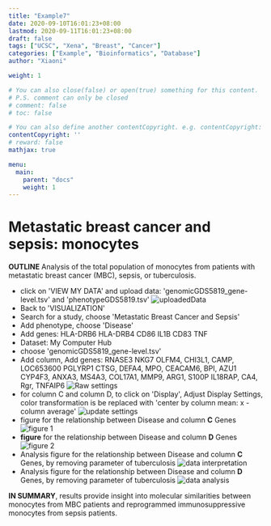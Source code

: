 ```yaml
---
title: "Example7"
date: 2020-09-10T16:01:23+08:00
lastmod: 2020-09-11T16:01:23+08:00
draft: false
tags: ["UCSC", "Xena", "Breast", "Cancer"]
categories: ["Example", "Bioinformatics", "Database"]
author: "Xiaoni"

weight: 1

# You can also close(false) or open(true) something for this content.
# P.S. comment can only be closed
# comment: false
# toc: false

# You can also define another contentCopyright. e.g. contentCopyright: "This is another copyright."
contentCopyright: ''
# reward: false
mathjax: true

menu:
  main:
    parent: "docs"
    weight: 1
---
```


# Metastatic breast cancer and sepsis: monocytes

**OUTLINE**
Analysis of the total population of monocytes from patients with metastatic breast cancer (MBC), sepsis, or tuberculosis.

- click on 'VIEW MY DATA' and upload data: 'genomicGDS5819_gene-level.tsv' and 'phenotypeGDS5819.tsv'
  ![uploadedData](./uploadedData.png)
- Back to 'VISUALIZATION'
- Search for a study, choose 'Metastatic Breast Cancer and Sepsis'
- Add phenotype, choose 'Disease'
- Add genes: HLA-DRB6 HLA-DRB4 CD86 IL1B CD83 TNF
- Dataset: My Computer Hub
- choose 'genomicGDS5819_gene-level.tsv'
- Add column, Add genes: RNASE3 NKG7 OLFM4, CHI3L1, CAMP, LOC653600 PGLYRP1 CTSG, DEFA4, MPO, CEACAM6, BPI, AZU1 CYP4F3, ANXA3, MS4A3, COL17A1, MMP9, ARG1, S100P IL18RAP, CA4, Rgr, TNFAIP6
  ![Raw settings](./RawSetting.png)
- for column C and column D, to click on 'Display', Adjust Display Settings, color transformation is be replaced with 'center by column mean: x - column average'
  ![update settings](updateSetting.png)
- figure for the relationship between Disease and column **C** Genes
  ![figure 1](./Disease_ColumnC.png)
- **figure** for the relationship between Disease and column **D** Genes
  ![figure 2](./Disease_ColumnD.png)
- Analysis figure for the relationship between Disease and column **C** Genes, by removing parameter of tuberculosis
  ![data interpretation](./dataInterpretation.png)
- Analysis figure for the relationship between Disease and column **D** Genes, by removing parameter of tuberculosis
  ![data analysis](./dataInterpretation2.png)

**IN SUMMARY**, results provide insight into molecular similarities between monocytes from MBC patients and reprogrammed immunosuppressive monocytes from sepsis patients.
